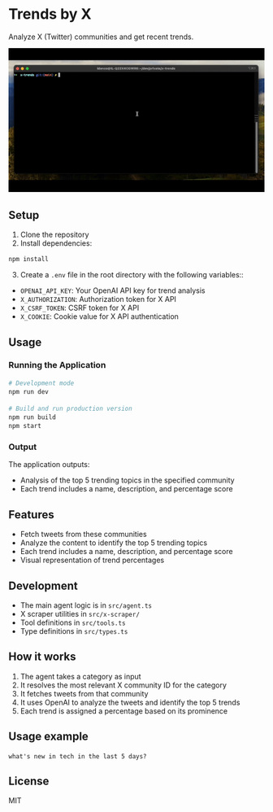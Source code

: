 # Trends by X

Analyze X (Twitter) communities and get recent trends.

<img src="demo-new.gif" alt="Video Demo" width="700"/>

## Setup

1. Clone the repository
2. Install dependencies:

```bash
npm install
```

3. Create a `.env` file in the root directory with the following variables::
- `OPENAI_API_KEY`: Your OpenAI API key for trend analysis
- `X_AUTHORIZATION`: Authorization token for X API
- `X_CSRF_TOKEN`: CSRF token for X API
- `X_COOKIE`: Cookie value for X API authentication

## Usage

### Running the Application

```bash
# Development mode
npm run dev

# Build and run production version
npm run build
npm start
```

### Output

The application outputs:
- Analysis of the top 5 trending topics in the specified community
- Each trend includes a name, description, and percentage score

## Features

- Fetch tweets from these communities
- Analyze the content to identify the top 5 trending topics
- Each trend includes a name, description, and percentage score
- Visual representation of trend percentages

## Development

- The main agent logic is in `src/agent.ts`
- X scraper utilities in `src/x-scraper/`
- Tool definitions in `src/tools.ts`
- Type definitions in `src/types.ts`

## How it works

1. The agent takes a category as input
2. It resolves the most relevant X community ID for the category
3. It fetches tweets from that community
4. It uses OpenAI to analyze the tweets and identify the top 5 trends
5. Each trend is assigned a percentage based on its prominence

## Usage example
``` 
what's new in tech in the last 5 days?
```

## License

MIT 